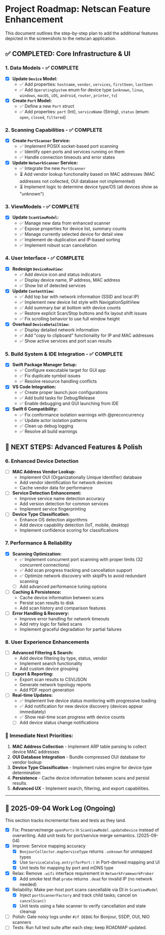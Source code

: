 # Project Roadmap: Netscan Feature Enhancement

This document outlines the step-by-step plan to add the additional features depicted in the screenshots to the netscan application.

## ✅ COMPLETED: Core Infrastructure & UI

### 1. Data Models - ✅ COMPLETE

- [x] **Update `Device` Model:**
  - ✅ Add properties: `hostname`, `vendor`, `services`, `firstSeen`, `lastSeen`
  - ✅ Add `OperatingSystem` enum for device type (`unknown`, `linux`, `windows`, `macOS`, `iOS`, `android`, `router`, `printer`, `tv`)
- [x] **Create `Port` Model:**
  - ✅ Define a new `Port` struct
  - ✅ Add properties: `port` (Int), `serviceName` (String), `status` (enum: `open`, `closed`, `filtered`)

### 2. Scanning Capabilities - ✅ COMPLETE

- [x] **Create `PortScanner` Service:**
  - ✅ Implement POSIX socket-based port scanning
  - ✅ Identify open ports and services running on them
  - ✅ Handle connection timeouts and error states
- [x] **Update `NetworkScanner` Service:**
  - ✅ Integrate the new `PortScanner`
  - ⏳ Add vendor lookup functionality based on MAC addresses (MAC addresses not collected, OUI database not implemented)
  - ⏳ Implement logic to determine device type/OS (all devices show as "unknown")

### 3. ViewModels - ✅ COMPLETE

- [x] **Update `ScanViewModel`:**
  - ✅ Manage new data from enhanced scanner
  - ✅ Expose properties for device list, summary counts
  - ✅ Manage currently selected device for detail view
  - ✅ Implement de-duplication and IP-based sorting
  - ✅ Implement robust scan cancellation

### 4. User Interface - ✅ COMPLETE

- [x] **Redesign `DeviceRowView`:**
  - ✅ Add device icon and status indicators
  - ✅ Display device name, IP address, MAC address
  - ✅ Show list of detected services
- [x] **Update `ContentView`:**
  - ✅ Add top bar with network information (SSID and local IP)
  - ✅ Implement new device list style with NavigationSplitView
  - ✅ Add summary bar at bottom with device counts
  - ✅ Restore explicit Scan/Stop buttons and fix layout shift issues
  - ✅ Fix scrolling behavior to use full window height
- [x] **Overhaul `DeviceDetailView`:**
  - ✅ Display detailed network information
  - ✅ Add "copy to clipboard" functionality for IP and MAC addresses
  - ✅ Show active services and port scan results

### 5. Build System & IDE Integration - ✅ COMPLETE

- [x] **Swift Package Manager Setup:**
  - ✅ Configure executable target for GUI app
  - ✅ Fix duplicate symbol issues
  - ✅ Resolve resource handling conflicts
- [x] **VS Code Integration:**
  - ✅ Create proper launch.json configurations
  - ✅ Add build tasks for Debug/Release
  - ✅ Enable debugging and GUI launching from IDE
- [x] **Swift 6 Compatibility:**
  - ✅ Fix conformance isolation warnings with @preconcurrency
  - ✅ Update actor isolation patterns
  - ✅ Clean up debug logging
  - ✅ Resolve all build warnings

## 🚀 NEXT STEPS: Advanced Features & Polish

### 6. Enhanced Device Detection

- [ ] **MAC Address Vendor Lookup:**
  - Implement OUI (Organizationally Unique Identifier) database
  - Add vendor identification for network devices
  - Cache vendor data for performance
- [ ] **Service Detection Enhancement:**
  - Improve service name detection accuracy
  - Add version detection for common services
  - Implement service fingerprinting
- [ ] **Device Type Classification:**
  - Enhance OS detection algorithms
  - Add device capability detection (IoT, mobile, desktop)
  - Implement confidence scoring for classifications

### 7. Performance & Reliability

- [x] **Scanning Optimization:**
  - ✅ Implement concurrent port scanning with proper limits (32 concurrent connections)
  - ✅ Add scan progress tracking and cancellation support
  - ✅ Optimize network discovery with skipIPs to avoid redundant scanning
  - [ ] Add advanced performance tuning options
- [ ] **Caching & Persistence:**
  - Cache device information between scans
  - Persist scan results to disk
  - Add scan history and comparison features
- [ ] **Error Handling & Recovery:**
  - Improve error handling for network timeouts
  - Add retry logic for failed scans
  - Implement graceful degradation for partial failures

### 8. User Experience Enhancements

- [ ] **Advanced Filtering & Search:**
  - Add device filtering by type, status, vendor
  - Implement search functionality
  - Add custom device grouping
- [ ] **Export & Reporting:**
  - Export scan results to CSV/JSON
  - Generate network topology reports
  - Add PDF report generation
- [ ] **Real-time Updates:**
  - ✅ Implement live device status monitoring with progressive loading
  - ✅ Add notification for new device discovery (devices appear immediately)
  - ✅ Show real-time scan progress with device counts
  - [ ] Add device status change notifications

### 🎯 **Immediate Next Priorities:**

1.  **MAC Address Collection** - Implement ARP table parsing to collect device MAC addresses
2.  **OUI Database Integration** - Bundle compressed OUI database for vendor lookup
3.  **Device Type Classification** - Implement rules engine for device type determination
4.  **Persistence** - Cache device information between scans and persist results.
5.  **Advanced UX** - Implement search, filtering, and export capabilities.

---

## 🔧 2025-09-04 Work Log (Ongoing)

This section tracks incremental fixes and tests as they land.

- [x] Fix: Preserve/merge `openPorts` in `ScanViewModel.updateDevice` instead of overwriting. Add unit tests for port/service merge semantics. (2025-09-04)
- [x] Improve: Service mapping accuracy
  - [x] `BonjourCollector.mapServiceType` returns `.unknown` for unmapped types
  - [x] Use `ServiceCatalog.entry(forPort:)` in Port-derived mapping and UI
  - [x] Unit tests for mapping by port and mDNS type
- [x] Relax: Remove `.wifi` interface requirement in `NetworkFrameworkProber`
  - [x] Add smoke test that `probe` returns `.dead` for invalid IP (no network needed)
- [x] Reliability: Make per-host port scans cancellable via DI in `ScanViewModel`
  - [x] Inject `portScannerFactory` and track child tasks; cancel on `cancelScan()`
  - [x] Unit tests using a fake scanner to verify cancellation and state cleanup
- [ ] Polish: Gate noisy logs under `#if DEBUG` for Bonjour, SSDP, OUI, NIO scanners
- [ ] Tests: Run full test suite after each step; keep ROADMAP updated.
